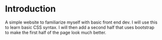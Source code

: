 # Introduction
A simple website to familiarize myself with basic front end dev.
I will use this to learn basic CSS syntax.
I will then add a second half that uses bootstrap to make the first half of the page look much better.
